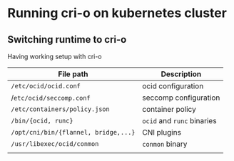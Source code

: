 # Running cri-o on kubernetes cluster

## Switching runtime to cri-o
Having working setup with cri-o 

| File path                            | Description                |
|--------------------------------------|----------------------------|
| `/etc/ocid/ocid.conf`                | ocid configuration         |
| /`etc/ocid/seccomp.conf`             | seccomp configuration      |
| `/etc/containers/policy.json`        | container policy           |
| `/bin/{ocid, runc}`                  | `ocid` and `runc` binaries |
| `/opt/cni/bin/{flannel, bridge,...}` | CNI plugins                |
| `/usr/libexec/ocid/conmon`           | `conmon` binary            |
|                                      |                            |